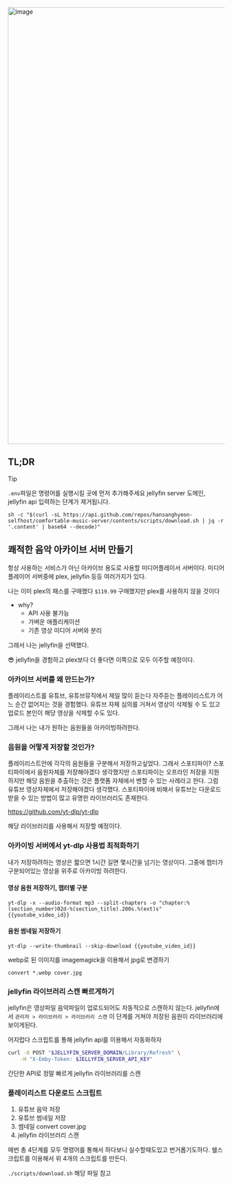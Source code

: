 <img width="1012" alt="image" src="https://github.com/Hansanghyeon/comfortable-music/assets/42893446/13583931-5b39-4911-9444-740cb5263678">

## TL;DR

> [!TIP]
> `.env`파일은 명령어를 실행시킬 곳에 먼저 추가해주세요
> jellyfin server 도메인, jellyfin api 입력하는 단계가 제거됩니다.

```
sh -c "$(curl -sL https://api.github.com/repos/hansanghyeon-selfhost/comfortable-music-server/contents/scripts/download.sh | jq -r '.content' | base64 --decode)"
```

## 쾌적한 음악 아카이브 서버 만들기

항상 사용하는 서비스가 아닌 아카이브 용도로 사용할 미디어플레이서 서버이다.
미디어 플레이어 서버중에 plex, jellyfin 등등 여러가지가 있다.

나는 이미 plex의 패스를 구매했다 `$119.99` 구매했지만 plex를 사용하지 않을 것이다

- why?
  - API 사용 불가능
  - 가벼운 애플리케이션
  - 기존 영상 미디어 서버와 분리

그래서 나는 jellyfin을 선택했다. 

😎 jellyfin을 경험하고 plex보다 더 좋다면 이쪽으로 모두 이주할 예정이다.

### 아카이브 서버를 왜 만드는가?

플레이리스트를 유튜브, 유튜브뮤직에서 제일 많이 듣는다 자주듣는 플레이리스트가 어느 순간 없어지는 것을 경험했다. 유튜브 자체 심의를 거쳐서 영상이 삭제될 수 도 있고 업로드 본인이 해당 영상을 삭제할 수도 있다.

그래서 나는 내가 원하는 음원들을 아카이빙하려한다.

### 음원을 어떻게 저장할 것인가?

플레이리스트안에 각각의 음원들을 구분해서 저장하고싶었다. 그래서 스포티파이? 스포티파이에서 음원자체를 저장해야겠다 생각했지만 스포티파이는 오프라인 저장을 지원하지만 해당 음원을 추출하는 것은 플랫폼 자체에서 벤할 수 있는 사례라고 한다.
그럼 유튜브 영상자체에서 저장해야겠다 생각했다. 스포티파이에 비해서 유튜브는 다운로드 받을 수 있는 방법이 많고 유명한 라이브러리도 존재한다.

https://github.com/yt-dlp/yt-dlp

해당 라이브러리를 사용해서 저장할 예정이다.

### 아카이빙 서버에서 yt-dlp 사용법 최적화하기

내가 저장하려하는 영상은 짧으면 1시간 길면 몇시간을 넘기는 영상이다. 그중에 챕터가 구분되어있는 영상을 위주로 아카이빙 하려한다.

#### 영상 음원 저장하기, 챕터별 구분

```shell
yt-dlp -x --audio-format mp3 --split-chapters -o "chapter:%(section_number)02d-%(section_title).200s.%(ext)s" {{youtube_video_id}}
```

#### 음원 썸네일 저장하기

```shell
yt-dlp --write-thumbnail --skip-download {{youtube_video_id}}
```

webp로 된 이미지를 imagemagick을 이용해서 jpg로 변경하기

```shell
convert *.webp cover.jpg
```

### jellyfin 라이브러리 스캔 빠르게하기

jellyfin은 영상파일 음악파일이 업로드되어도 자동적으로 스캔하지 않는다. jellyfin에서 `관리자 > 라이브러리 > 라이브러리 스캔` 이 단계를 거쳐야 저장된 음원이 라이브러리에 보이게된다.

어지럽다 스크립트를 통해 jellyfin api를 이용해서 자동화하자

```sh
curl -X POST "$JELLYFIN_SERVER_DOMAIN/Library/Refresh" \
    -H "X-Emby-Token: $JELLYFIN_SERVER_API_KEY"
```

간단한 API로 정말 빠르게 jellyfin 라이브러리를 스캔

### 플레이리스트 다운로드 스크립트

1. 유튜브 음악 저장
2. 유튜브 썸네일 저장
3. 썸네일 convert cover.jpg
4. jellyfin 라이브러리 스캔

매번 총 4단계를 모두 명령어를 통해서 하다보니 실수할때도있고 번거롭기도하다. 쉘스크립트를 이용해서 위 4개의 스크립트를 만든다.

`./scripts/download.sh` 해당 파일 참고
